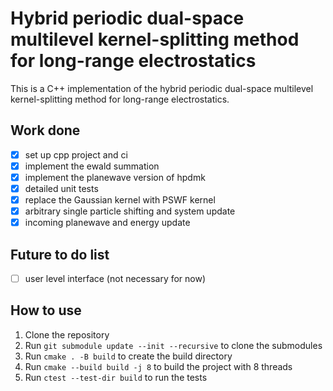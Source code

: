 # Hybrid periodic dual-space multilevel kernel-splitting method for long-range electrostatics

This is a C++ implementation of the hybrid periodic dual-space multilevel kernel-splitting method for long-range electrostatics.

## Work done

- [x] set up cpp project and ci
- [x] implement the ewald summation
- [x] implement the planewave version of hpdmk
- [x] detailed unit tests
- [x] replace the Gaussian kernel with PSWF kernel
- [x] arbitrary single particle shifting and system update
- [x] incoming planewave and energy update

## Future to do list

- [ ] user level interface (not necessary for now)

## How to use

1. Clone the repository
2. Run `git submodule update --init --recursive` to clone the submodules
3. Run `cmake . -B build` to create the build directory
4. Run `cmake --build build -j 8` to build the project with 8 threads
5. Run `ctest --test-dir build` to run the tests
